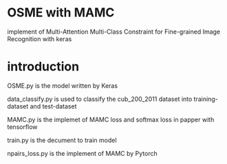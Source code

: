 # OSME with MAMC
implement of Multi-Attention Multi-Class Constraint for Fine-grained Image Recognition with keras

# introduction
OSME.py is the model written by Keras

data_classify.py is used to classify the cub_200_2011 dataset into training-dataset and test-dataset

MAMC.py is the implemet of MAMC loss and softmax loss in papper with tensorflow

train.py is the decument to train model

npairs_loss.py is the implement of MAMC by Pytorch